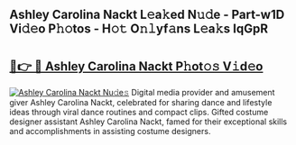 ## Ashley Carolina Nackt L𝚎a𝚔ed N𝚞𝚍e - Part-w1D Vi𝚍𝚎o P𝚑𝚘tos - H𝚘𝚝 O𝚗𝚕yf𝚊ns L𝚎a𝚔s IqGpR

# <h2><a href="http://kfba77.oniu.top/?m=Ashley+Carolina+Nackt">🔗👉 🔴 Ashley Carolina Nackt P𝚑ot𝚘𝚜 V𝚒d𝚎o</a></h2>

[![Ashley Carolina Nackt Nu𝚍e𝚜](https://i.imgur.com/0qMVB7G.gif)](http://kfba77.oniu.top/?m=Ashley+Carolina+Nackt)
Digital media provider and amusement giver Ashley Carolina Nackt, celebrated for sharing dance and lifestyle ideas through viral dance routines and compact clips. Gifted costume designer assistant Ashley Carolina Nackt, famed for their exceptional skills and accomplishments in assisting costume designers.  
